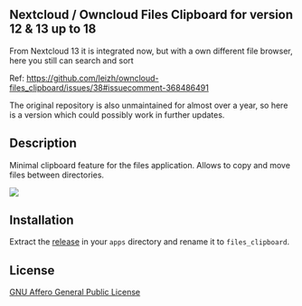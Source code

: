 Nextcloud / Owncloud Files Clipboard for version 12 & 13 up to 18
-----------
From Nextcloud 13 it is integrated now, but with a own different file browser, here you still can search and sort

Ref: https://github.com/leizh/owncloud-files_clipboard/issues/38#issuecomment-368486491

The original repository is also unmaintained for almost over a year, 
so here is a version which could possibly work in further updates.

Description
-----------
Minimal clipboard feature for the files application. Allows to copy and move files between directories.

![](https://raw.githubusercontent.com/leizh/owncloud-files_clipboard/master/appinfo/screenshot.gif)

Installation
------------
Extract the [release](https://github.com/leizh/owncloud-files_clipboard/releases/latest) in your `apps` directory and rename it to `files_clipboard`.

License
-------
[GNU Affero General Public License](http://www.gnu.org/licenses/agpl-3.0.html)
